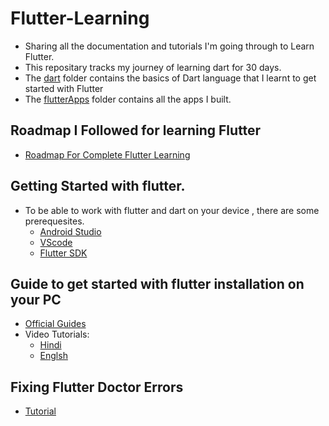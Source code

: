 # Flutter-Learning

- Sharing all the documentation and tutorials I'm going through to Learn Flutter.
- This repositary tracks my journey of learning dart for 30 days.
- The [dart]() folder contains the basics of Dart language that I learnt to get started with Flutter
- The [flutterApps]() folder contains all the apps I built.

## Roadmap I Followed for learning Flutter

- [Roadmap For Complete Flutter Learning ](https://roadmap.sh/flutter)

## Getting Started with flutter.

- To be able to work with flutter and dart on your device , there are some prerequesites.
  - [Android Studio](https://developer.android.com/studio)
  - [VScode](https://code.visualstudio.com/Download)
  - [Flutter SDK](https://docs.flutter.dev/get-started/install)

## Guide to get started with flutter installation on your PC

- [Official Guides](https://docs.flutter.dev/get-started/install)
- Video Tutorials:
  - [Hindi](https://www.youtube.com/watch?v=BqHOtlh3Dd4)
  - [Englsh](https://youtu.be/fDnqXmLSqtg)

## Fixing Flutter Doctor Errors

- [Tutorial](https://youtu.be/a8bzTTu_eMU)
